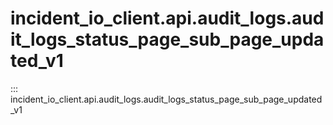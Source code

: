 # incident_io_client.api.audit_logs.audit_logs_status_page_sub_page_updated_v1

::: incident_io_client.api.audit_logs.audit_logs_status_page_sub_page_updated_v1